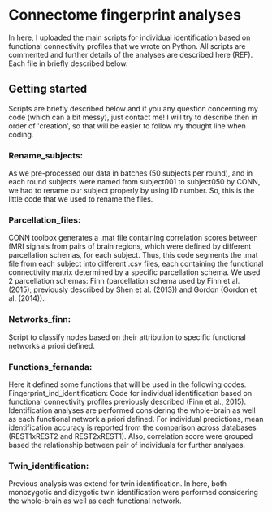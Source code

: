 # Connectome fingerprint analyses

In here, I uploaded the main scripts for individual identification based on functional connectivity profiles that we wrote on Python.
All scripts are commented and further details of the analyses are described here (REF). Each file in briefly described below.

## Getting started

Scripts are briefly described below and if you any question concerning my code (which can a bit messy), just contact me! I will try to describe then in order of 'creation', so that will be easier to follow my thought line when coding.

### Rename_subjects:
As we pre-processed our data in batches (50 subjects per round), and in each round subjects were named from subject001 to subject050 by CONN, we had to rename our subject properly by using ID number. So, this is the little code that we used to rename the files.

### Parcellation_files:
CONN toolbox generates a .mat file containing correlation scores between fMRI signals from pairs of brain regions, which were defined by different parcellation schemas, for each subject.
Thus, this code segments the .mat file from each subject into different .csv files, each containing the functional connectivity matrix determined by a specific parcellation schema. We used 2 parcellation schemas: Finn (parcellation schema used by Finn et al. (2015), previously described by Shen et al. (2013)) and Gordon (Gordon et al. (2014)).

### Networks_finn: 
Script to classify nodes based on their attribution to specific functional networks a priori defined.

### Functions_fernanda:
Here it defined some functions that will be used in the following codes.
Fingerprint_ind_identification:
Code for individual identification based on functional connectivity profiles previously described (Finn et al., 2015). Identification analyses are performed considering the whole-brain as well as each functional network a priori defined. For individual predictions, mean identification accuracy is reported from the comparison across databases (REST1xREST2 and REST2xREST1). Also, correlation score were grouped based the relationship between pair of individuals for further analyses.

### Twin_identification:
Previous analysis was extend for twin identification. In here, both monozygotic and dizygotic twin identification were performed considering the whole-brain as well as each functional network.
